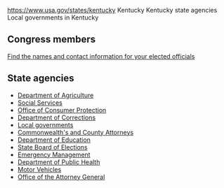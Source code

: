 

https://www.usa.gov/states/kentucky
Kentucky
Kentucky state agencies
Local governments in Kentucky

Congress members
----------------

[Find the names and contact information for your elected officials](https://www.usa.gov/elected-officials)

State agencies
--------------

* [Department of Agriculture](https://www.kyagr.com/)
* [Social Services](https://www.chfs.ky.gov/Pages/Social-Services.aspx)
* [Office of Consumer Protection](https://www.ag.ky.gov/about/Office-Divisions/OCP/Pages/default.aspx)
* [Department of Corrections](https://corrections.ky.gov/Pages/index.aspx)
* [Local governments](https://www.kentucky.gov/government/Pages/local.aspx)
* [Commonwealth's and County Attorneys](https://www.ag.ky.gov/Pages/attorneys.aspx)
* [Department of Education](https://education.ky.gov/Pages/default.aspx)
* [State Board of Elections](https://elect.ky.gov/Pages/default.aspx)
* [Emergency Management](https://kyem.ky.gov/Pages/default.aspx)
* [Department of Public Health](https://www.chfs.ky.gov/agencies/dph/Pages/default.aspx)
* [Motor Vehicles](https://drive.ky.gov/Pages/index.aspx)
* [Office of the Attorney General](https://www.ag.ky.gov/Pages/default.aspx)
